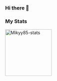 ### Hi there 👋

<!--
**Mikyy85/Mikyy85** is a ✨ _special_ ✨ repository because its `README.md` (this file) appears on your GitHub profile.

Here are some ideas to get you started:

- 🔭 I’m currently working on ...
- 🌱 I’m currently learning ...
- 👯 I’m looking to collaborate on ...
- 🤔 I’m looking for help with ...
- 💬 Ask me about ...
- 📫 How to reach me: ...
- 😄 Pronouns: ...
- ⚡ Fun fact: ...
-->

<h3>My Stats</h3>

 <img height="150em" src="https://github-readme-stats.vercel.app/api/top-langs/?username=mikyy85&show_icons=true&layout=compact" alt="Mikyy85-stats"/>
 
 
